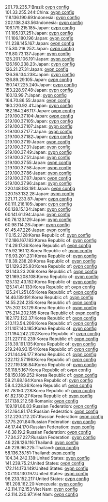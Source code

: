 201.79.235.7:Brazil: [ovpn config](vpn/201_79_235_7.ovpn)  
101.33.255.244:China: [ovpn config](vpn/101_33_255_244.ovpn)  
118.136.190.69:Indonesia: [ovpn config](vpn/118_136_190_69.ovpn)  
202.138.243.56:Indonesia: [ovpn config](vpn/202_138_243_56.ovpn)  
106.179.215.185:Japan: [ovpn config](vpn/106_179_215_185.ovpn)  
111.105.137.251:Japan: [ovpn config](vpn/111_105_137_251.ovpn)  
111.106.180.196:Japan: [ovpn config](vpn/111_106_180_196.ovpn)  
111.238.145.167:Japan: [ovpn config](vpn/111_238_145_167.ovpn)  
115.30.218.252:Japan: [ovpn config](vpn/115_30_218_252.ovpn)  
116.80.73.137:Japan: [ovpn config](vpn/116_80_73_137.ovpn)  
125.201.106.191:Japan: [ovpn config](vpn/125_201_106_191.ovpn)  
126.160.238.23:Japan: [ovpn config](vpn/126_160_238_23.ovpn)  
126.21.27.31:Japan: [ovpn config](vpn/126_21_27_31.ovpn)  
126.36.134.238:Japan: [ovpn config](vpn/126_36_134_238.ovpn)  
126.89.29.105:Japan: [ovpn config](vpn/126_89_29_105.ovpn)  
150.147.225.240:Japan: [ovpn config](vpn/150_147_225_240.ovpn)  
153.228.97.48:Japan: [ovpn config](vpn/153_228_97_48.ovpn)  
160.13.99.7:Japan: [ovpn config](vpn/160_13_99_7.ovpn)  
164.70.86.55:Japan: [ovpn config](vpn/164_70_86_55.ovpn)  
180.220.92.41:Japan: [ovpn config](vpn/180_220_92_41.ovpn)  
182.164.246.117:Japan: [ovpn config](vpn/182_164_246_117.ovpn)  
219.100.37.104:Japan: [ovpn config](vpn/219_100_37_104.ovpn)  
219.100.37.105:Japan: [ovpn config](vpn/219_100_37_105.ovpn)  
219.100.37.107:Japan: [ovpn config](vpn/219_100_37_107.ovpn)  
219.100.37.177:Japan: [ovpn config](vpn/219_100_37_177.ovpn)  
219.100.37.182:Japan: [ovpn config](vpn/219_100_37_182.ovpn)  
219.100.37.19:Japan: [ovpn config](vpn/219_100_37_19.ovpn)  
219.100.37.31:Japan: [ovpn config](vpn/219_100_37_31.ovpn)  
219.100.37.49:Japan: [ovpn config](vpn/219_100_37_49.ovpn)  
219.100.37.51:Japan: [ovpn config](vpn/219_100_37_51.ovpn)  
219.100.37.55:Japan: [ovpn config](vpn/219_100_37_55.ovpn)  
219.100.37.58:Japan: [ovpn config](vpn/219_100_37_58.ovpn)  
219.100.37.86:Japan: [ovpn config](vpn/219_100_37_86.ovpn)  
219.100.37.87:Japan: [ovpn config](vpn/219_100_37_87.ovpn)  
219.100.37.96:Japan: [ovpn config](vpn/219_100_37_96.ovpn)  
220.148.183.191:Japan: [ovpn config](vpn/220_148_183_191.ovpn)  
220.153.132.28:Japan: [ovpn config](vpn/220_153_132_28.ovpn)  
221.71.233.87:Japan: [ovpn config](vpn/221_71_233_87.ovpn)  
60.111.216.105:Japan: [ovpn config](vpn/60_111_216_105.ovpn)  
60.128.15.134:Japan: [ovpn config](vpn/60_128_15_134.ovpn)  
60.141.61.194:Japan: [ovpn config](vpn/60_141_61_194.ovpn)  
60.76.123.129:Japan: [ovpn config](vpn/60_76_123_129.ovpn)  
60.98.114.28:Japan: [ovpn config](vpn/60_98_114_28.ovpn)  
61.45.47.226:Japan: [ovpn config](vpn/61_45_47_226.ovpn)  
110.15.2.128:Korea Republic of: [ovpn config](vpn/110_15_2_128.ovpn)  
112.186.167.183:Korea Republic of: [ovpn config](vpn/112_186_167_183.ovpn)  
114.29.17.36:Korea Republic of: [ovpn config](vpn/114_29_17_36.ovpn)  
115.92.161.12:Korea Republic of: [ovpn config](vpn/115_92_161_12.ovpn)  
116.93.201.231:Korea Republic of: [ovpn config](vpn/116_93_201_231.ovpn)  
118.39.238.28:Korea Republic of: [ovpn config](vpn/118_39_238_28.ovpn)  
121.129.225.93:Korea Republic of: [ovpn config](vpn/121_129_225_93.ovpn)  
121.143.23.209:Korea Republic of: [ovpn config](vpn/121_143_23_209.ovpn)  
121.169.208.108:Korea Republic of: [ovpn config](vpn/121_169_208_108.ovpn)  
125.132.43.152:Korea Republic of: [ovpn config](vpn/125_132_43_152.ovpn)  
125.141.41.133:Korea Republic of: [ovpn config](vpn/125_141_41_133.ovpn)  
125.241.251.65:Korea Republic of: [ovpn config](vpn/125_241_251_65.ovpn)  
14.46.139.191:Korea Republic of: [ovpn config](vpn/14_46_139_191.ovpn)  
14.55.224.235:Korea Republic of: [ovpn config](vpn/14_55_224_235.ovpn)  
175.202.13.129:Korea Republic of: [ovpn config](vpn/175_202_13_129.ovpn)  
175.214.202.185:Korea Republic of: [ovpn config](vpn/175_214_202_185.ovpn)  
182.172.122.37:Korea Republic of: [ovpn config](vpn/182_172_122_37.ovpn)  
210.113.54.206:Korea Republic of: [ovpn config](vpn/210_113_54_206.ovpn)  
211.107.140.185:Korea Republic of: [ovpn config](vpn/211_107_140_185.ovpn)  
211.194.242.202:Korea Republic of: [ovpn config](vpn/211_194_242_202.ovpn)  
211.227.110.239:Korea Republic of: [ovpn config](vpn/211_227_110_239.ovpn)  
218.39.191.135:Korea Republic of: [ovpn config](vpn/218_39_191_135.ovpn)  
219.248.93.154:Korea Republic of: [ovpn config](vpn/219_248_93_154.ovpn)  
221.144.96.177:Korea Republic of: [ovpn config](vpn/221_144_96_177.ovpn)  
222.112.57.196:Korea Republic of: [ovpn config](vpn/222_112_57_196.ovpn)  
222.119.186.84:Korea Republic of: [ovpn config](vpn/222_119_186_84.ovpn)  
39.118.5.167:Korea Republic of: [ovpn config](vpn/39_118_5_167.ovpn)  
58.150.189.252:Korea Republic of: [ovpn config](vpn/58_150_189_252.ovpn)  
59.21.68.164:Korea Republic of: [ovpn config](vpn/59_21_68_164.ovpn)  
59.4.228.36:Korea Republic of: [ovpn config](vpn/59_4_228_36.ovpn)  
61.78.150.228:Korea Republic of: [ovpn config](vpn/61_78_150_228.ovpn)  
61.82.130.27:Korea Republic of: [ovpn config](vpn/61_82_130_27.ovpn)  
217.138.212.58:Romania: [ovpn config](vpn/217_138_212_58.ovpn)  
109.191.86.83:Russian Federation: [ovpn config](vpn/109_191_86_83.ovpn)  
212.164.81.174:Russian Federation: [ovpn config](vpn/212_164_81_174.ovpn)  
212.220.212.207:Russian Federation: [ovpn config](vpn/212_220_212_207.ovpn)  
37.75.201.84:Russian Federation: [ovpn config](vpn/37_75_201_84.ovpn)  
46.17.44.170:Russian Federation: [ovpn config](vpn/46_17_44_170.ovpn)  
46.38.19.2:Russian Federation: [ovpn config](vpn/46_38_19_2.ovpn)  
77.34.27.227:Russian Federation: [ovpn config](vpn/77_34_27_227.ovpn)  
49.228.126.116:Thailand: [ovpn config](vpn/49_228_126_116.ovpn)  
49.228.96.225:Thailand: [ovpn config](vpn/49_228_96_225.ovpn)  
58.136.35.151:Thailand: [ovpn config](vpn/58_136_35_151.ovpn)  
104.34.242.138:United States: [ovpn config](vpn/104_34_242_138.ovpn)  
141.239.75.2:United States: [ovpn config](vpn/141_239_75_2.ovpn)  
172.114.173.149:United States: [ovpn config](vpn/172_114_173_149.ovpn)  
207.113.130.197:United States: [ovpn config](vpn/207_113_130_197.ovpn)  
96.233.152.217:United States: [ovpn config](vpn/96_233_152_217.ovpn)  
181.208.162.20:Venezuela: [ovpn config](vpn/181_208_162_20.ovpn)  
42.114.112.153:Viet Nam: [ovpn config](vpn/42_114_112_153.ovpn)  
42.114.220.97:Viet Nam: [ovpn config](vpn/42_114_220_97.ovpn)  
